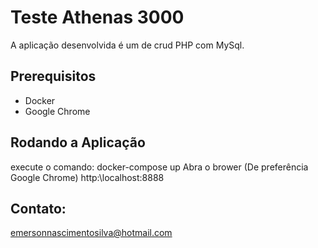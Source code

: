 # Teste Athenas 3000
   
A aplicação desenvolvida é um de crud PHP com MySql.    

## Prerequisitos

- Docker
- Google Chrome

## Rodando a Aplicação

execute o comando: docker-compose up
Abra o brower (De preferência Google Chrome)
http:\\localhost:8888

## Contato: 

emersonnascimentosilva@hotmail.com
